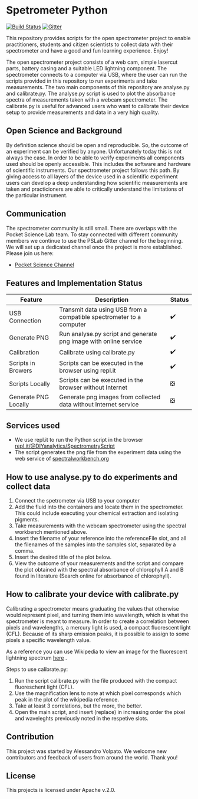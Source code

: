 # Spetrometer Python

[![Build Status](https://travis-ci.com/OpnTec/spectrometer-python.svg?branch=master)](https://travis-ci.com/OpnTec/spectrometer-python)
[![Gitter](https://badges.gitter.im/fossasia/pslab.svg)](https://gitter.im/fossasia/pslab?utm_source=badge&utm_medium=badge&utm_campaign=pr-badge)

This repository provides scripts for the open spectrometer project to enable practitioners, students and citizen scientists to collect data with their spectrometer and have a good and fun learning experience. Enjoy!

The open spectrometer project consists of a web cam, simple lasercut parts, battery casing and a suitable LED lightning component. The spectrometer connects to a computer via USB, where the user can run the scripts provided in this repository to run experiments and take measurements. The two main components of this repository are analyse.py and calibrate.py. The analyse.py script is used to plot the absorbance spectra of measurements taken with a webcam spectrometer. The calibrate.py is useful for advanced users who want to calibrate their device setup to provide measurements and data in a very high quality.

## Open Science and Background

By definition science should be open and reproducible. So, the outcome of an experiment can be verified by anyone. Unfortunately today this is not always the case. In order to be able to verify experiments all components used should be openly accessible. This includes the software and hardware of scientific instruments. Our spectrometer project follows this path. By giving access to all layers of the device used in a scientific experiment users can develop a deep understanding how scientific measurements are taken and practicioners are able to critically understand the limitations of the particular instrument.

## Communication

The spectrometer community is still small. There are overlaps with the Pocket Science Lab team. To stay connected with different community members we continue to use the PSLab Gitter channel for the beginning. We will set up a dedicated channel once the project is more established. Please join us here:
* [Pocket Science Channel](https://gitter.im/fossasia/pslab)

## Features and Implementation Status

|   **Feature**        | **Description**                                                      | **Status**            |
|----------------------|----------------------------------------------------------------------|-----------------------|
| USB Connection       | Transmit data using USB from a compatible spectrometer to a computer | :heavy_check_mark:    |
| Generate PNG         | Run analyse.py script and generate png image with online service     | :heavy_check_mark:    |
| Calibration          | Calibrate using calibrate.py                                         | :heavy_check_mark:    |
| Scripts in Browers   | Scripts can be executed in the browser using repl.it                 | :heavy_check_mark:    |
| Scripts Locally      | Scripts can be executed in the browser without Internet             | :negative_squared_cross_mark: |
| Generate PNG Locally | Generate png images from collected data without Internet service    | :negative_squared_cross_mark: |

## Services used

* We use repl.it to run the Python script in the browser [repl.it/@DIYanalytics/SpectrometryScript](https://repl.it/@DIYanalytics/SpectrometryScript)
* The script generates the png file from the experiment data using the web service of [spectralworkbench.org](https://spectralworkbench.org)

## How to use analyse.py to do experiments and collect data

1. Connect the spetrometer via USB to your computer
2. Add the fluid into the containers and locate them in the spectrometer. This could include executing your chemical extraction and isolating pigments.
3. Take measurements with the webcam spectrometer using the spectral workbench mentioned above.
4. Insert the filename of your reference into the referenceFile slot, and all the filenames of the samples into the samples slot, separated by a comma.
5. Insert the desired title of the plot below.
6. View the outcome of your measurements and the script and compare the plot obtained with the spectral absorbance of chlorophyll A and B found in literature (Search online for absorbance of chlorophyll).

## How to calibrate your device with calibrate.py

Calibrating a spectrometer means graduating the values that otherwise would represent pixel, and turning them into wavelength, which is what the spectrometer is meant to measure. In order to create a correlation between pixels and wavelengths, a mercury light is used, a compact fluorescent light (CFL). Because of its sharp emission peaks, it is possible to assign to some pixels a specific wavelength value.

As a reference you can use Wikipedia to view an image for the fluorescent lightning spectrum [here](https://commons.wikimedia.org/wiki/File:Fluorescent_lighting_spectrum_peaks_labelled.png) .

Steps to use calibrate.py:

1. Run the script calibrate.py with the file produced with the compact fluoreschent light (CFL).
2. Use the magnification lens to note at which pixel corresponds which peak in the plot of the wikipedia reference.
3. Take at least 3 correlations, but the more, the better.
4. Open the main script, and insert (replace) in increasing order the pixel and waveleghts previously noted in the respetive slots.

## Contribution

This project was started by Alessandro Volpato. We welcome new contributors and feedback of users from around the world. Thank you!


## License

This projects is licensed under Apache v.2.0.
